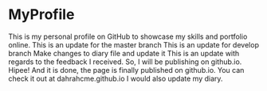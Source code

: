 # MyProfile
This is my personal profile on GitHub to showcase my skills and portfolio online.
This is an update for the master branch
This is an update for develop branch
Make changes to diary file and update it
This is an update with regards to the feedback I received.
So, I will be publishing on github.io.
Hipee! And it is done, the page is finally published on github.io.
You can check it out at dahrahcme.github.io
I would also update my diary.
